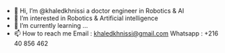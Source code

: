 - 👋 Hi, I’m @khaledkhnissi a doctor engineer in Robotics & AI
- 👀 I’m interested in Robotics & Artificial intelligence
- 🌱 I’m currently learning ...
- 📫 How to reach me 
        Email : khaledkhnissi@gmail.com
        Whatsapp : +216 40 856 462
<!---
khaledkhnissi/khaledkhnissi is a ✨ special ✨ repository because its `README.md` (this file) appears on your GitHub profile.
You can click the Preview link to take a look at your changes.
--->
